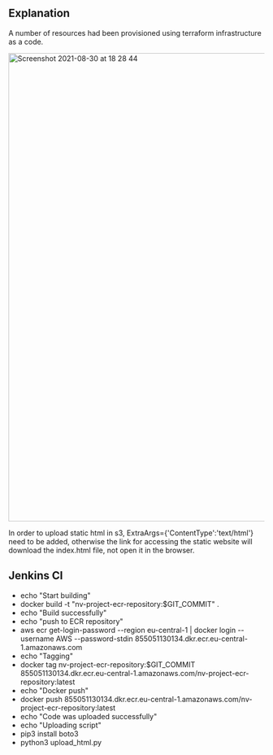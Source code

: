 ## Explanation
A number of resources had been provisioned using terraform infrastructure as a code. 

<img width="921" alt="Screenshot 2021-08-30 at 18 28 44" src="https://user-images.githubusercontent.com/33749254/131364188-27ee53f1-661f-4e70-8659-047a58964cf5.png">


In order to upload static html in s3, ExtraArgs={'ContentType':'text/html'} need to be added, otherwise the link for accessing the static website will download the index.html file, not open it in the browser.


## Jenkins CI

- echo "Start building"
- docker build -t "nv-project-ecr-repository:$GIT_COMMIT" .
- echo "Build successfully"
- echo "push to ECR repository"
- aws ecr get-login-password --region eu-central-1 | docker login --username AWS --password-stdin 855051130134.dkr.ecr.eu-central-1.amazonaws.com
- echo "Tagging"
- docker tag nv-project-ecr-repository:$GIT_COMMIT 855051130134.dkr.ecr.eu-central-1.amazonaws.com/nv-project-ecr-repository:latest
- echo "Docker push"
- docker push 855051130134.dkr.ecr.eu-central-1.amazonaws.com/nv-project-ecr-repository:latest
- echo "Code was uploaded successfully"
- echo "Uploading script"
- pip3 install boto3 
- python3 upload_html.py



